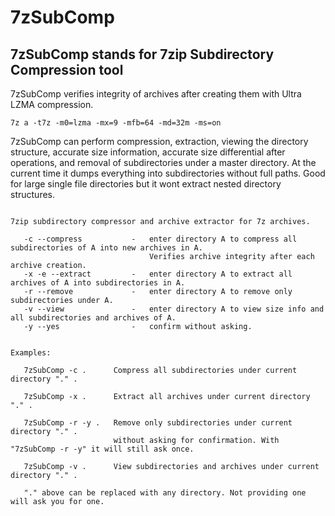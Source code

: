 # 7zSubComp

## 7zSubComp stands for 7zip Subdirectory Compression tool

7zSubComp verifies integrity of archives after creating them with Ultra LZMA compression. 

```7z a -t7z -m0=lzma -mx=9 -mfb=64 -md=32m -ms=on```

7zSubComp can perform compression, extraction, viewing the directory structure, accurate size information, accurate size differential after operations, and removal of subdirectories under a master directory. At the current time it dumps everything into subdirectories without full paths. Good for large single file directories but it wont extract nested directory structures.

```7zSubComp [ -c [-x -e] -r -v ] [ -y ] [directory A]

7zip subdirectory compressor and archive extractor for 7z archives.

   -c --compress           -   enter directory A to compress all subdirectories of A into new archives in A.
                               Verifies archive integrity after each archive creation.
   -x -e --extract         -   enter directory A to extract all archives of A into subdirectories in A.
   -r --remove             -   enter directory A to remove only subdirectories under A.
   -v --view               -   enter directory A to view size info and all subdirectories and archives of A.
   -y --yes                -   confirm without asking.


Examples:

   7zSubComp -c .      Compress all subdirectories under current directory "." .

   7zSubComp -x .      Extract all archives under current directory "." .

   7zSubComp -r -y .   Remove only subdirectories under current directory "." .
                       without asking for confirmation. With "7zSubComp -r -y" it will still ask once.

   7zSubComp -v .      View subdirectories and archives under current directory "." .

   "." above can be replaced with any directory. Not providing one will ask you for one.
```
